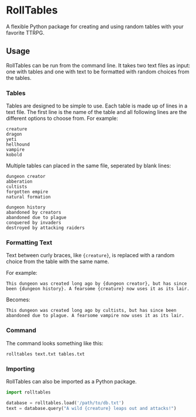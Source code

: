 # RollTables

A flexible Python package for creating and using random tables with your favorite TTRPG.

## Usage

RollTables can be run from the command line. It takes two text files as input: one with tables and one with text to be formatted with random choices from the tables.

### Tables

Tables are designed to be simple to use. Each table is made up of lines in a text file. The first line is the name of the table and all following lines are the different options to choose from. For example:

```shell
creature
dragon
yeti
hellhound
vampire
kobold
```

Multiple tables can placed in the same file, seperated by blank lines:

```shell
dungeon creator
abberation
cultists
forgotten empire
natural formation

dungeon history
abandoned by creators
abandoned due to plague
conquered by invaders
destroyed by attacking raiders
```

### Formatting Text

Text between curly braces, like `{creature}`, is replaced with a random choice from the table with the same name.

For example:

```shell
This dungeon was created long ago by {dungeon creator}, but has since been {dungeon history}. A fearsome {creature} now uses it as its lair.
```

Becomes:

```shell
This dungeon was created long ago by cultists, but has since been abandoned due to plague. A fearsome vampire now uses it as its lair.
```

### Command

The command looks something like this:

```shell
rolltables text.txt tables.txt
```

### Importing

RollTables can also be imported as a Python package.

```python
import rolltables

database = rolltables.load('/path/to/db.txt')
text = database.query("A wild {creature} leaps out and attacks!")
```
